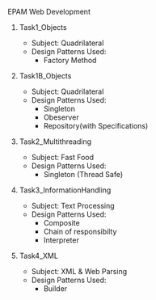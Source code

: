 EPAM Web Development

1. Task1_Objects  
    * Subject: Quadrilateral
    * Design Patterns Used:
      * Factory Method

1. Task1B_Objects
    * Subject: Quadrilateral
    * Design Patterns Used:
      * Singleton
      * Obeserver
      * Repository(with Specifications)

2. Task2_Multithreading
    * Subject: Fast Food
    * Design Patterns Used:
      * Singleton (Thread Safe)

3. Task3_InformationHandling
    * Subject: Text Processing
    * Design Patterns Used:
      * Composite
      * Chain of responsibilty
      * Interpreter

4. Task4_XML
    * Subject: XML & Web Parsing
    * Design Patterns Used:
      * Builder
